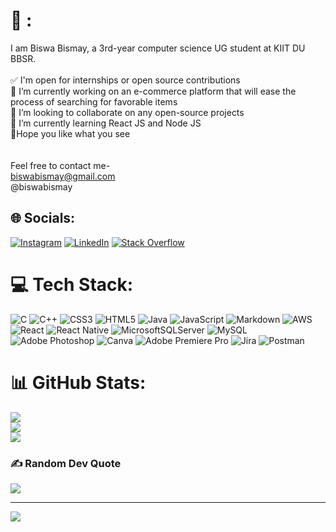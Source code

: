 # 💫 <Hello World> :
I am Biswa Bismay, a 3rd-year computer science UG student at KIIT DU BBSR.<br><br>✅ I'm open for internships or open source contributions <br>🔭 I’m currently working on an e-commerce platform that will ease the process of searching for favorable items<br>👯 I’m looking to collaborate on any open-source projects <br>🌱 I’m currently learning React JS and Node JS<br>👀Hope you like what you see<br><br><br>Feel free to contact me-<br>    <Gmail> biswabismay@gmail.com<br>    <LinkedIn> @biswabismay


## 🌐 Socials:
[![Instagram](https://img.shields.io/badge/Instagram-%23E4405F.svg?logo=Instagram&logoColor=white)](https://instagram.com/biswa.bismay) [![LinkedIn](https://img.shields.io/badge/LinkedIn-%230077B5.svg?logo=linkedin&logoColor=white)](https://linkedin.com/in/biswabismay) [![Stack Overflow](https://img.shields.io/badge/-Stackoverflow-FE7A16?logo=stack-overflow&logoColor=white)](https://stackoverflow.com/users/19158952) 

# 💻 Tech Stack:
![C](https://img.shields.io/badge/c-%2300599C.svg?style=flat-square&logo=c&logoColor=white) ![C++](https://img.shields.io/badge/c++-%2300599C.svg?style=flat-square&logo=c%2B%2B&logoColor=white) ![CSS3](https://img.shields.io/badge/css3-%231572B6.svg?style=flat-square&logo=css3&logoColor=white) ![HTML5](https://img.shields.io/badge/html5-%23E34F26.svg?style=flat-square&logo=html5&logoColor=white) ![Java](https://img.shields.io/badge/java-%23ED8B00.svg?style=flat-square&logo=java&logoColor=white) ![JavaScript](https://img.shields.io/badge/javascript-%23323330.svg?style=flat-square&logo=javascript&logoColor=%23F7DF1E) ![Markdown](https://img.shields.io/badge/markdown-%23000000.svg?style=flat-square&logo=markdown&logoColor=white) ![AWS](https://img.shields.io/badge/AWS-%23FF9900.svg?style=flat-square&logo=amazon-aws&logoColor=white) ![React](https://img.shields.io/badge/react-%2320232a.svg?style=flat-square&logo=react&logoColor=%2361DAFB) ![React Native](https://img.shields.io/badge/react_native-%2320232a.svg?style=flat-square&logo=react&logoColor=%2361DAFB) ![MicrosoftSQLServer](https://img.shields.io/badge/Microsoft%20SQL%20Sever-CC2927?style=flat-square&logo=microsoft%20sql%20server&logoColor=white) ![MySQL](https://img.shields.io/badge/mysql-%2300f.svg?style=flat-square&logo=mysql&logoColor=white) ![Adobe Photoshop](https://img.shields.io/badge/adobephotoshop-%2331A8FF.svg?style=flat-square&logo=adobephotoshop&logoColor=white) ![Canva](https://img.shields.io/badge/Canva-%2300C4CC.svg?style=flat-square&logo=Canva&logoColor=white) ![Adobe Premiere Pro](https://img.shields.io/badge/Adobe%20Premiere%20Pro-9999FF.svg?style=flat-square&logo=Adobe%20Premiere%20Pro&logoColor=white) ![Jira](https://img.shields.io/badge/jira-%230A0FFF.svg?style=flat-square&logo=jira&logoColor=white) ![Postman](https://img.shields.io/badge/Postman-FF6C37?style=flat-square&logo=postman&logoColor=white)
# 📊 GitHub Stats:
![](https://github-readme-stats.vercel.app/api?username=biswabismay&theme=dark&hide_border=true&include_all_commits=false&count_private=false)<br/>
![](https://github-readme-streak-stats.herokuapp.com/?user=biswabismay&theme=dark&hide_border=true)<br/>
![](https://github-readme-stats.vercel.app/api/top-langs/?username=biswabismay&theme=dark&hide_border=true&include_all_commits=false&count_private=false&layout=compact)

### ✍️ Random Dev Quote
![](https://quotes-github-readme.vercel.app/api?type=horizontal&theme=dark)

---
[![](https://visitcount.itsvg.in/api?id=biswabismay&icon=5&color=1)](https://visitcount.itsvg.in)

<!-- Proudly created with GPRM ( https://gprm.itsvg.in ) -->
